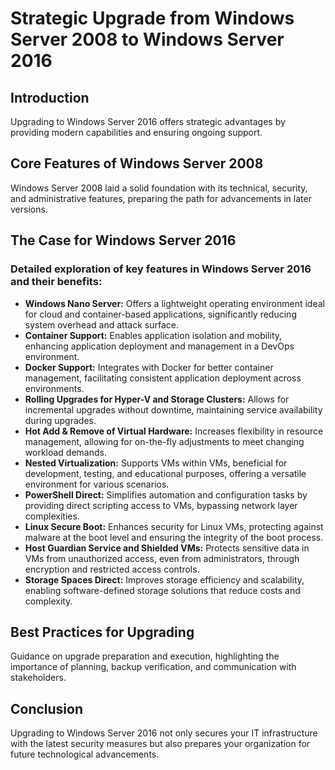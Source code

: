 # Strategic Upgrade from Windows Server 2008 to Windows Server 2016

## Introduction
Upgrading to Windows Server 2016 offers strategic advantages by providing modern capabilities and ensuring ongoing support.

## Core Features of Windows Server 2008
Windows Server 2008 laid a solid foundation with its technical, security, and administrative features, preparing the path for advancements in later versions.

## The Case for Windows Server 2016
### Detailed exploration of key features in Windows Server 2016 and their benefits:

- **Windows Nano Server:** Offers a lightweight operating environment ideal for cloud and container-based applications, significantly reducing system overhead and attack surface.
- **Container Support:** Enables application isolation and mobility, enhancing application deployment and management in a DevOps environment.
- **Docker Support:** Integrates with Docker for better container management, facilitating consistent application deployment across environments.
- **Rolling Upgrades for Hyper-V and Storage Clusters:** Allows for incremental upgrades without downtime, maintaining service availability during upgrades.
- **Hot Add & Remove of Virtual Hardware:** Increases flexibility in resource management, allowing for on-the-fly adjustments to meet changing workload demands.
- **Nested Virtualization:** Supports VMs within VMs, beneficial for development, testing, and educational purposes, offering a versatile environment for various scenarios.
- **PowerShell Direct:** Simplifies automation and configuration tasks by providing direct scripting access to VMs, bypassing network layer complexities.
- **Linux Secure Boot:** Enhances security for Linux VMs, protecting against malware at the boot level and ensuring the integrity of the boot process.
- **Host Guardian Service and Shielded VMs:** Protects sensitive data in VMs from unauthorized access, even from administrators, through encryption and restricted access controls.
- **Storage Spaces Direct:** Improves storage efficiency and scalability, enabling software-defined storage solutions that reduce costs and complexity.

## Best Practices for Upgrading
Guidance on upgrade preparation and execution, highlighting the importance of planning, backup verification, and communication with stakeholders.

## Conclusion
Upgrading to Windows Server 2016 not only secures your IT infrastructure with the latest security measures but also prepares your organization for future technological advancements.
